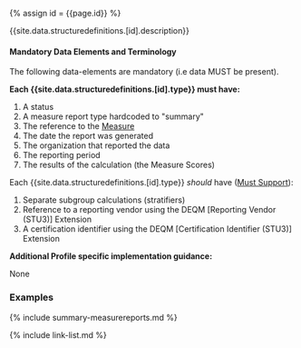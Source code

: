 
{% assign id = {{page.id}} %}


{{site.data.structuredefinitions.[id].description}}

#### Mandatory Data Elements and Terminology

The following data-elements are mandatory (i.e data MUST be present).

**Each {{site.data.structuredefinitions.[id].type}} must have:**

1. A status
1. A measure report type hardcoded to "summary"
1. The reference to the [Measure]({{site.data.fhir.path}}measure.html)
1. The date the report was generated
1. The organization that reported the data
1. The reporting period
1. The results of the calculation (the Measure Scores)

Each {{site.data.structuredefinitions.[id].type}} *should* have ([Must Support](guidance.html#must-support)):

1. Separate subgroup calculations (stratifiers)
1. Reference to a reporting vendor using the DEQM [Reporting Vendor (STU3)] Extension
1. A certification identifier using the DEQM [Certification Identifier (STU3)] Extension

**Additional Profile specific implementation guidance:**

None

### Examples

{% include summary-measurereports.md %}

{% include link-list.md %}
